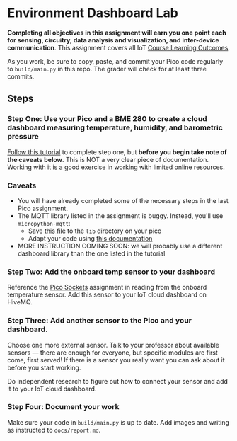 # Environment Dashboard Lab

**Completing all objectives in this assignment will earn you one point each for sensing, circuitry, data analysis and visualization, and inter-device communication**. This assignment covers all IoT [Course Learning Outcomes](https://github.com/allegheny-college-cmpsc-406-spring-2024/course-materials?tab=readme-ov-file#course-learning-outcomes).

As you work, be sure to copy, paste, and commit your Pico code regularly to `build/main.py` in this repo. The grader will check for at least three commits.

## Steps

### Step One: Use your Pico and a BME 280 to create a cloud dashboard measuring temperature, humidity, and barometric pressure

[Follow this tutorial](https://www.hivemq.com/blog/iot-reading-sensor-data-raspberry-pi-pico-w-micropython-mqtt-node-red/) to complete step one, but **before you begin take note of the caveats below**. This is NOT a very clear piece of documentation. Working with it is a good exercise in working with limited online resources.

### Caveats

- You will have already completed some of the necessary steps in the last Pico assignment.
- The MQTT library listed in the assignment is buggy. Instead, you'll use `micropython-mqtt`:
  - Save [this file](https://github.com/peterhinch/micropython-mqtt/blob/master/mqtt_as/mqtt_as.py) to the `lib` directory on your pico
  - Adapt your code using [this documentation](https://github.com/peterhinch/micropython-mqtt/blob/master/mqtt_as/README.md#8-hive-mq)
- MORE INSTRUCTION COMING SOON: we will probably use a different dashboard library than the one listed in the tutorial 

### Step Two: Add the onboard temp sensor to your dashboard

Reference the [Pico Sockets](https://github.com/allegheny-college-cmpsc-406-spring-2024/pico-sockets) assignment in reading from the onboard temperature sensor. Add this sensor to your IoT cloud dashboard on HiveMQ.

### Step Three: Add another sensor to the Pico and your dashboard.

Choose one more external sensor. Talk to your professor about available sensors — there are enough for everyone, but specific modules are first come, first served! If there is a sensor you really want you can ask about it before you start working.

Do independent research to figure out how to connect your sensor and add it to your IoT cloud dashboard.

### Step Four: Document your work

Make sure your code in `build/main.py` is up to date. Add images and writing as instructed to `docs/report.md`.
